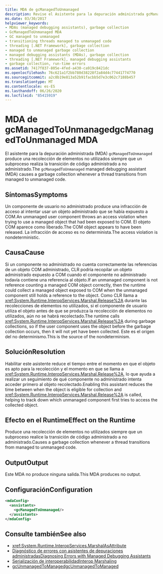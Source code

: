 ```yaml
---
title: MDA de gcManagedToUnmanaged
description: Revise el Asistente para la depuración administrada gcManagedToUnmanaged. Este MDA puede activarse debido a la recolección de elementos no utilizados prematura durante la transición a código no administrado.
ms.date: 03/30/2017
helpviewer_keywords:
- MDAs (managed debugging assistants), garbage collection
- GcManagedToUnmanaged MDA
- GC managed to unmanaged
- transitioning threads managed to unmanaged code
- threading [.NET Framework], garbage collection
- managed to unmanaged garbage collection
- managed debugging assistants (MDAs), garbage collection
- threading [.NET Framework], managed debugging assistants
- garbage collection, run-time errors
ms.assetid: 7417f837-805e-4fed-a430-ca919c8421dc
ms.openlocfilehash: 76c621a1f2bb780d38228f2a84d4c77441774770
ms.sourcegitcommit: a2c8b19e813a52b91facbb5d7e3c062c7188b457
ms.translationtype: MT
ms.contentlocale: es-ES
ms.lasthandoff: 06/26/2020
ms.locfileid: "85415919"
---
```

# <a name="gcmanagedtounmanaged-mda"></a><span data-ttu-id="14288-104">MDA de gcManagedToUnmanaged</span><span class="sxs-lookup"><span data-stu-id="14288-104">gcManagedToUnmanaged MDA</span></span>
<span data-ttu-id="14288-105">El asistente para la depuración administrada (MDA) `gcManagedToUnmanaged` produce una recolección de elementos no utilizados siempre que un subproceso realiza la transición de código administrado a no administrado.</span><span class="sxs-lookup"><span data-stu-id="14288-105">The `gcManagedToUnmanaged` managed debugging assistant (MDA) causes a garbage collection whenever a thread transitions from managed to unmanaged code.</span></span>  
  
## <a name="symptoms"></a><span data-ttu-id="14288-106">Síntomas</span><span class="sxs-lookup"><span data-stu-id="14288-106">Symptoms</span></span>  
 <span data-ttu-id="14288-107">Un componente de usuario no administrado produce una infracción de acceso al intentar usar un objeto administrado que se había expuesto a COM.</span><span class="sxs-lookup"><span data-stu-id="14288-107">An unmanaged user component throws an access violation when trying to use a managed object that had been exposed to COM.</span></span> <span data-ttu-id="14288-108">El objeto COM aparece como liberado.</span><span class="sxs-lookup"><span data-stu-id="14288-108">The COM object appears to have been released.</span></span> <span data-ttu-id="14288-109">La infracción de acceso es no determinista.</span><span class="sxs-lookup"><span data-stu-id="14288-109">The access violation is nondeterministic.</span></span>  
  
## <a name="cause"></a><span data-ttu-id="14288-110">Causa</span><span class="sxs-lookup"><span data-stu-id="14288-110">Cause</span></span>  
 <span data-ttu-id="14288-111">Si un componente no administrado no cuenta correctamente las referencias de un objeto COM administrado, CLR podría recopilar un objeto administrado expuesto a COM cuando el componente no administrado todavía contiene una referencia al objeto.</span><span class="sxs-lookup"><span data-stu-id="14288-111">If an unmanaged component is not reference counting a managed COM object correctly, then the runtime could collect a managed object exposed to COM when the unmanaged component still holds a reference to the object.</span></span> <span data-ttu-id="14288-112">Como CLR llama a <xref:System.Runtime.InteropServices.Marshal.Release%2A> durante las recolecciones de elementos no utilizados, si el componente de usuario utiliza el objeto antes de que se produzca la recolección de elementos no utilizados, aún no se habrá recolectado.</span><span class="sxs-lookup"><span data-stu-id="14288-112">The runtime calls <xref:System.Runtime.InteropServices.Marshal.Release%2A> during garbage collections, so if the user component uses the object before the garbage collection occurs, then it will not yet have been collected.</span></span> <span data-ttu-id="14288-113">Este es el origen del no determinismo.</span><span class="sxs-lookup"><span data-stu-id="14288-113">This is the source of the nondeterminism.</span></span>  
  
## <a name="resolution"></a><span data-ttu-id="14288-114">Solución</span><span class="sxs-lookup"><span data-stu-id="14288-114">Resolution</span></span>  
 <span data-ttu-id="14288-115">Habilitar este asistente reduce el tiempo entre el momento en que el objeto es apto para la recolección y el momento en que se llama a <xref:System.Runtime.InteropServices.Marshal.Release%2A>, lo que ayuda a realizar un seguimiento de qué componente no administrado intenta acceder primero al objeto recolectado.</span><span class="sxs-lookup"><span data-stu-id="14288-115">Enabling this assistant reduces the time between when the object is eligible for collection and <xref:System.Runtime.InteropServices.Marshal.Release%2A> is called, helping to track down which unmanaged component first tries to access the collected object.</span></span>  
  
## <a name="effect-on-the-runtime"></a><span data-ttu-id="14288-116">Efecto en el Runtime</span><span class="sxs-lookup"><span data-stu-id="14288-116">Effect on the Runtime</span></span>  
 <span data-ttu-id="14288-117">Produce una recolección de elementos no utilizados siempre que un subproceso realice la transición de código administrado a no administrado.</span><span class="sxs-lookup"><span data-stu-id="14288-117">Causes a garbage collection whenever a thread transitions from managed to unmanaged code.</span></span>  
  
## <a name="output"></a><span data-ttu-id="14288-118">Output</span><span class="sxs-lookup"><span data-stu-id="14288-118">Output</span></span>  
 <span data-ttu-id="14288-119">Este MDA no produce ninguna salida.</span><span class="sxs-lookup"><span data-stu-id="14288-119">This MDA produces no output.</span></span>  
  
## <a name="configuration"></a><span data-ttu-id="14288-120">Configuración</span><span class="sxs-lookup"><span data-stu-id="14288-120">Configuration</span></span>  
  
```xml  
<mdaConfig>  
  <assistants>  
    <gcManagedToUnmanaged/>  
  </assistants>  
</mdaConfig>  
```  
  
## <a name="see-also"></a><span data-ttu-id="14288-121">Consulte también</span><span class="sxs-lookup"><span data-stu-id="14288-121">See also</span></span>

- <xref:System.Runtime.InteropServices.MarshalAsAttribute>
- [<span data-ttu-id="14288-122">Diagnóstico de errores con asistentes de depuraciones administradas</span><span class="sxs-lookup"><span data-stu-id="14288-122">Diagnosing Errors with Managed Debugging Assistants</span></span>](diagnosing-errors-with-managed-debugging-assistants.md)
- [<span data-ttu-id="14288-123">Serialización de interoperabilidad</span><span class="sxs-lookup"><span data-stu-id="14288-123">Interop Marshaling</span></span>](../interop/interop-marshaling.md)
- [<span data-ttu-id="14288-124">gcUnmanagedToManaged</span><span class="sxs-lookup"><span data-stu-id="14288-124">gcUnmanagedToManaged</span></span>](gcunmanagedtomanaged-mda.md)
